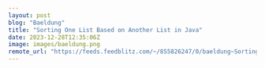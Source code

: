 ```yaml
---
layout: post
blog: "Baeldung"
title: "Sorting One List Based on Another List in Java"
date: 2023-12-28T12:35:06Z
image: images/baeldung.png
remote_url: "https://feeds.feedblitz.com/~/855826247/0/baeldung~Sorting-One-List-Based-on-Another-List-in-Java"
---
```

